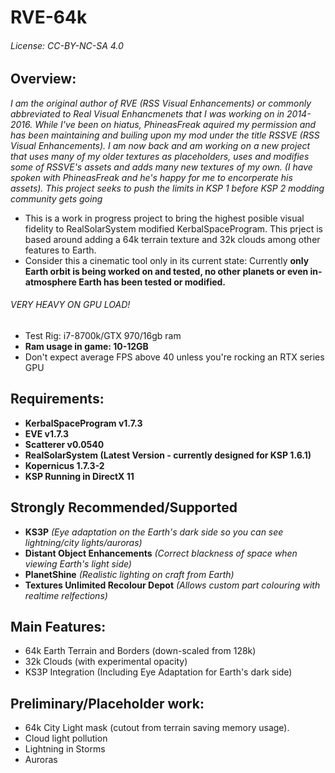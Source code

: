   # RVE-64k
  ###### License: CC-BY-NC-SA 4.0

  ## Overview:

*I am the original author of RVE (RSS Visual Enhancements) or commonly abbreviated to Real Visual Enhancmenets that I was working on in 2014-2016. While I've been on hiatus, PhineasFreak aquired my permission and has been maintaining and builing upon my mod under the title RSSVE (RSS Visual Enhancements). I am now back and am working on a new project that uses many of my older textures as placeholders, uses and modifies some of RSSVE's assets and adds many new textures of my own. (I have spoken with PhineasFreak and he's happy for me to encorperate his assets). This project seeks to push the limits in KSP 1 before KSP 2 modding community gets going*

  - This is a work in progress project to bring the highest posible visual fidelity to RealSolarSystem modified KerbalSpaceProgram.
This prject is based around adding a 64k terrain texture and 32k clouds among other features to Earth.
  - Consider this a cinematic tool only in its current state: Currently __only Earth orbit is being worked on and tested, no other planets or even in-atmosphere Earth has been tested or modified.__

  ###### VERY HEAVY ON GPU LOAD!

  - Test Rig: i7-8700k/GTX 970/16gb ram
  - __Ram usage in game: 10-12GB__
  - Don't expect average FPS above 40 unless you're rocking an RTX series GPU

  ## Requirements:

  - __KerbalSpaceProgram v1.7.3__
  - __EVE v1.7.3__
  - __Scatterer v0.0540__
  - __RealSolarSystem (Latest Version - currently designed for KSP 1.6.1)__
  - __Kopernicus 1.7.3-2__
  - __KSP Running in DirectX 11__
  
  ## Strongly Recommended/Supported
  
  - __KS3P__
  *(Eye adaptation on the Earth's dark side so you can see lightning/city lights/auroras)*
  - __Distant Object Enhancements__
  *(Correct blackness of space when viewing Earth's light side)*
  - __PlanetShine__
  *(Realistic lighting on craft from Earth)*
  - __Textures Unlimited Recolour Depot__
  *(Allows custom part colouring with realtime relfections)*

  ## Main Features:

  - 64k Earth Terrain and Borders (down-scaled from 128k)
  - 32k Clouds (with experimental opacity)
  - KS3P Integration (Including Eye Adaptation for Earth's dark side)

  ## Preliminary/Placeholder work:

  - 64k City Light mask (cutout from terrain saving memory usage).
  - Cloud light pollution
  - Lightning in Storms
  - Auroras
